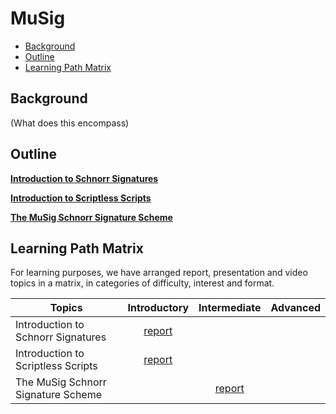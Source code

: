 # MuSig

- [Background](#background)
- [Outline](#outline)
- [Learning Path Matrix](#learning-path-matrix)

## Background

(What does this encompass)

## Outline



[**Introduction to Schnorr Signatures**](./cryptography/digital_signatures/introduction_schnorr_signatures.md)



[**Introduction to Scriptless Scripts**](cryptography/scriptless-scripts/introduction-to-scriptless-scripts.md)



[**The MuSig Schnorr Signature Scheme**](cryptography/musig-schnorr-sig-scheme/The_MuSig_Schnorr_Signature_Scheme.md)

## Learning Path Matrix 

For learning purposes, we have arranged report, presentation and video topics in a matrix, in categories of difficulty, interest and format.

| Topics                             |                         Introductory                         |                         Intermediate                         | Advanced |
| ---------------------------------- | :----------------------------------------------------------: | :----------------------------------------------------------: | :------: |
| Introduction to Schnorr Signatures | [report](./cryptography/digital_signatures/introduction_schnorr_signatures.md) |                                                              |          |
| Introduction to Scriptless Scripts | [report](cryptography/scriptless-scripts/introduction-to-scriptless-scripts.md) |                                                              |          |
| The MuSig Schnorr Signature Scheme |                                                              | [report](cryptography/musig-schnorr-sig-scheme/The_MuSig_Schnorr_Signature_Scheme.md) |          |